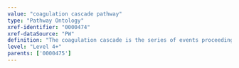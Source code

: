 ```yaml
---
value: "coagulation cascade pathway"
type: "Pathway Ontology"
xref-identifier: "0000474"
xref-dataSource: "PW"
definition: "The coagulation cascade is the series of events proceeding via the tissue factor (extrinsic) or the contact activation (intrinsic) pathway and converging in the formation of fibrin clots. Several anticoagulation systems are in place to modulate the pathway. The coagulation cascade and the complement pathway of immune responses are connected in a cross talk."
level: "Level 4+"
parents: ['0000475']
---
```

